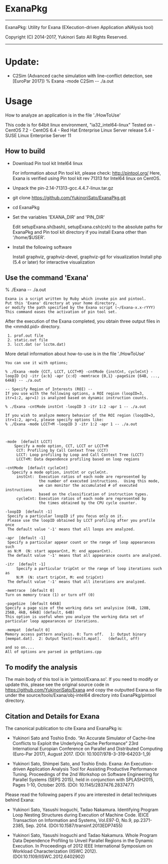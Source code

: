 # ExanaPkg

------------------------------------------------------------------------

ExanaPkg: Utility for Exana (EXecution-driven Application aNAlysis tool)

Copyright (C)   2014-2017,   Yukinori Sato
All Rights Reserved. 

------------------------------------------------------------------------

# Update:
* C2Sim (Advanced cache simulation with line-conflict detection, see [EuroPar 2017])
% Exana -mode C2Sim -- ./a.out

# Usage
How to analyze an application is in the file './HowToUse'


This code is for 64bit linux environment, 
    "ia32_intel64-linux"
     Tested on 
     - CentOS 7.2
     - CentOS 6.4
     - Red Hat Enterprise Linux Server release 5.4
     - SUSE Linux Enterprise Server 11

## How to build
* Download Pin tool kit Intel64 linux

    For information about Pin tool kit, please check:
    	http://pintool.org/ 
    Here, Exana is verified using Pin tool kit rev 71313 for Intel64 linux on CentOS.

* Unpack the pin-2.14-71313-gcc.4.4.7-linux.tar.gz
* git clone https://github.com/YukinoriSato/ExanaPkg.git
* cd ExanaPkg
* Set the variables 'EXANA_DIR' and 'PIN_DIR' 

    Edit setupExana.sh(bash), setupExana.csh(csh) to the absolute paths for ExanaPkg and Pin tool kit directory if you install Exana other than '/home/$USER'.

* Install the following software

    Install graphviz, graphviz-devel, graphviz-gd for visualization
    Install php (5.4 or later) for interactive visualization


## Use the command 'Exana'

% ./Exana -- ./a.out
 
    Exana is a script written by Ruby which invoke pin and pintool.
    Put this 'Exana' directory at your home directory,
    or modify the path specified by the Exana script (~/Exana-x.x-rYYY)
    This command eases the activation of pin tool set.

After the execution of the Exana completed, you obtain three output files in the <mmdd.pid> directory.  

     1. prof.out file
     2. static.out file 
     3. lcct.dat (or lcctm.dat)

More detail information about how-to-use is in the file './HowToUse'

    You can use it with options;

    % ./Exana -mode {CCT, LCCT, LCCT+M} -cntMode {instCnt, cycleCnt} -loopID {n} -itr {a:b} -apr {c:d} -memtrace {0,1} -pageSize {64B, ..., 64kB} -- ./a.out

    -- Specify Region of Interests (ROI) --
    If you use with the following options, a ROI region (loopID=3, itr=1:2, apr=1) is analyzed based on dynamic instruction counts. 

    % ./Exana -cntMode instCnt -loopID 3 -itr 1:2 -apr 1 -- ./a.out

    If you wish to analyze memory behavior of the ROI region (loopID=3, itr=1:2, apr=1, please specify options like:
    % ./Exana -mode LCCT+M -loopID 3 -itr 1:2 -apr 1 -- ./a.out



    -mode  [default LCCT]
        Specify a mode option, CCT, LCCT or LCCT+M
         CCT: Profiling by Call Context Tree (CCT)
         LCCT: Loop profiling by Loop and Call Context Tree (LCCT)
         LCCT+M: Data dependence profiling based on loop regions

    -cntMode  [default cycleCnt]
       Specify a mode option, instCnt or cycleCnt.
         instCnt:  Execution ratios of each node are represented by 
                   the number of executed instructions.  Using this mode,
                   we can monitor the accumulated # of executed instructions
                   based on the classification of instruction types.
         cycleCnt: Execution ratios of each node are represented by 
                   the times obtained by the CPU cycle counter.

    -loopID  [default -1]
	 Specify a particular loopID if you focus only on it.
	 Please use the loopID obtained by LCCT profiling after you profile once
	 The default value '-1' means that all loops are analyzed.

    -apr  [default -1]
	 Specify a particular appear count or the range of loop appearances such
	 as N:M  (N: start appearCnt, M: end appearCnt).
	 The default value '-1' means that all appearance counts are analyzed.

    -itr  [default -1]
         Specify a particular tripCnt or the range of loop iterations such as
         N:M  (N: start tripCnt, M: end tripCnt)
	 The default value '-1' means that all iterations are analyzed.

    -memtrace  [default 0]
	Turn on memory trace (1) or turn off (0)

    -pageSize  [default 64kB]
	Specify a page size of the working data set analysise [64B, 128B,
	256B, 4kB, 64kB] (default, 64B)
	This option is useful when you analyze the working data set of
	particular loop appearances or iterations.

    -mempat  [default 0]
	Memory access pattern analysis. 0: Turn off.   1: Output binary
	[mempat.dat].  2: Output Text[result.mpat].   (default, off)

    and so on....
    All of options are parsed in getOptions.cpp

## To modify the analysis

The main body of this tool is in 'pintool/Exana.so'.  If you need to
modify or update this, please see the original source code in
https://github.com/YukinoriSato/Exana and copy the outputted Exana.so
file under the source/tools/Exana/obj-intel64 directory into
ExanaPkg/pintool directory.


## Citation and Details for Exana

The canonical publication to cite Exana and ExanaPkg is:

* Yukinori Sato and Toshio Endo. “An Accurate Simulator of Cache-line Conflicts to Exploit the Underlying Cache Performance” 23rd International Europian Conference on Parallel and Distributed Computing (Euro-Par 2017), August 2017. (DOI: 10.1007/978-3-319-64203-1_9)

* Yukinori Sato, Shimpei Sato, and Toshio Endo. Exana: An Execution-driven Application Analysis Tool for Assisting Productive Performance Tuning. Proceedings of the 2nd Workshop on Software Engineering for Parallel Systems (SEPS 2015), held in conjunction with SPLASH2015, Pages 1-10, October 2015. (DOI: 10.1145/2837476.2837477)


Please read the following papers if you are interested in detail techniques behind Exana:


* Yukinori Sato, Yasushi Inoguchi, Tadao Nakamura. Identifying Program Loop Nesting Structures during Execution of Machine Code. IEICE Transaction on Information and Systems, Vol.E97-D, No.9, pp.2371-2385, Sep. 2014. (DOI:10.1587/transinf.2013EDP7455)

* Yukinori Sato, Yasushi Inoguchi and Tadao Nakamura. Whole Program Data Dependence Profiling to Unveil Parallel Regions in the Dynamic Execution. In Proceedings of 2012 IEEE International Symposium on Workload Characterization (IISWC 2012). (DOI:10.1109/IISWC.2012.6402902) 

